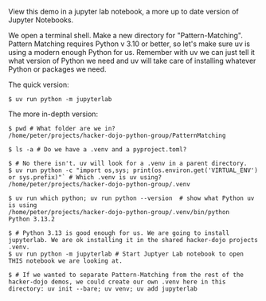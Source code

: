 View this demo in a jupyter lab notebook, a more up to date version of Jupyter Notebooks.  
  
We open a terminal shell. Make a new directory for "Pattern-Matching". Pattern Matching requires Python v 3.10 or better, so let's make sure uv is using a modern enough Python for us. Remember with uv we can just tell it what version of Python we need and uv will take care of installing whatever Python or packages we need.  

The quick version:
```
$ uv run python -m jupyterlab
```

The more in-depth version:
  
```
$ pwd # What folder are we in?
/home/peter/projects/hacker-dojo-python-group/PatternMatching

$ ls -a # Do we have a .venv and a pyproject.toml?

$ # No there isn't. uv will look for a .venv in a parent directory.
$ uv run python -c "import os,sys; print(os.environ.get('VIRTUAL_ENV') or sys.prefix)"` # Which .venv is uv using? 
/home/peter/projects/hacker-dojo-python-group/.venv

$ uv run which python; uv run python --version  # show what Python uv is using
/home/peter/projects/hacker-dojo-python-group/.venv/bin/python
Python 3.13.2

$ # Python 3.13 is good enough for us. We are going to install jupyterlab. We are ok installing it in the shared hacker-dojo projects .venv.
$ uv run python -m jupyterlab # Start Juptyer Lab notebook to open THIS notebook we are looking at.

$ # If we wanted to separate Pattern-Matching from the rest of the hacker-dojo demos, we could create our own .venv here in this directory: uv init --bare; uv venv; uv add jupyterlab
